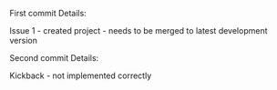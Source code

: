 First commit Details: 

Issue 1 - created project - needs to be merged to latest development version

Second commit Details: 

Kickback - not implemented correctly 